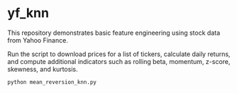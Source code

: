 # yf_knn

This repository demonstrates basic feature engineering using stock data from Yahoo Finance.

Run the script to download prices for a list of tickers, calculate daily returns, and compute
additional indicators such as rolling beta, momentum, z-score, skewness, and kurtosis.

```bash
python mean_reversion_knn.py
```
